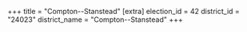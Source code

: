 +++
title = "Compton--Stanstead"
[extra]
election_id = 42
district_id = "24023"
district_name = "Compton--Stanstead"
+++
